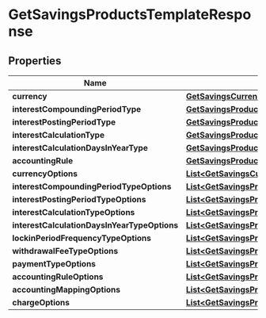 
# GetSavingsProductsTemplateResponse

## Properties
Name | Type | Description | Notes
------------ | ------------- | ------------- | -------------
**currency** | [**GetSavingsCurrency**](GetSavingsCurrency.md) |  |  [optional]
**interestCompoundingPeriodType** | [**GetSavingsProductsInterestCompoundingPeriodType**](GetSavingsProductsInterestCompoundingPeriodType.md) |  |  [optional]
**interestPostingPeriodType** | [**GetSavingsProductsInterestPostingPeriodType**](GetSavingsProductsInterestPostingPeriodType.md) |  |  [optional]
**interestCalculationType** | [**GetSavingsProductsInterestCalculationType**](GetSavingsProductsInterestCalculationType.md) |  |  [optional]
**interestCalculationDaysInYearType** | [**GetSavingsProductsInterestCalculationDaysInYearType**](GetSavingsProductsInterestCalculationDaysInYearType.md) |  |  [optional]
**accountingRule** | [**GetSavingsProductsTemplateAccountingRule**](GetSavingsProductsTemplateAccountingRule.md) |  |  [optional]
**currencyOptions** | [**List&lt;GetSavingsCurrency&gt;**](GetSavingsCurrency.md) |  |  [optional]
**interestCompoundingPeriodTypeOptions** | [**List&lt;GetSavingsProductsInterestCompoundingPeriodType&gt;**](GetSavingsProductsInterestCompoundingPeriodType.md) |  |  [optional]
**interestPostingPeriodTypeOptions** | [**List&lt;GetSavingsProductsInterestPostingPeriodType&gt;**](GetSavingsProductsInterestPostingPeriodType.md) |  |  [optional]
**interestCalculationTypeOptions** | [**List&lt;GetSavingsProductsInterestCalculationType&gt;**](GetSavingsProductsInterestCalculationType.md) |  |  [optional]
**interestCalculationDaysInYearTypeOptions** | [**List&lt;GetSavingsProductsInterestCalculationDaysInYearType&gt;**](GetSavingsProductsInterestCalculationDaysInYearType.md) |  |  [optional]
**lockinPeriodFrequencyTypeOptions** | [**List&lt;GetSavingsProductsLockinPeriodFrequencyTypeOptions&gt;**](GetSavingsProductsLockinPeriodFrequencyTypeOptions.md) |  |  [optional]
**withdrawalFeeTypeOptions** | [**List&lt;GetSavingsProductsWithdrawalFeeTypeOptions&gt;**](GetSavingsProductsWithdrawalFeeTypeOptions.md) |  |  [optional]
**paymentTypeOptions** | [**List&lt;GetSavingsProductsPaymentTypeOptions&gt;**](GetSavingsProductsPaymentTypeOptions.md) |  |  [optional]
**accountingRuleOptions** | [**List&lt;GetSavingsProductsTemplateAccountingRule&gt;**](GetSavingsProductsTemplateAccountingRule.md) |  |  [optional]
**accountingMappingOptions** | [**List&lt;GetSavingsProductsAccountingMappingOptions&gt;**](GetSavingsProductsAccountingMappingOptions.md) |  |  [optional]
**chargeOptions** | [**List&lt;GetSavingsProductsChargeOptions&gt;**](GetSavingsProductsChargeOptions.md) |  |  [optional]



